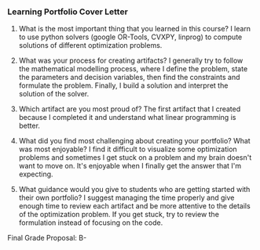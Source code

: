 ### Learning Portfolio Cover Letter

1) What is the most important thing that you learned in this course?
I learn to use python solvers (google OR-Tools, CVXPY, linprog) to compute solutions of different optimization problems. 

2) What was your process for creating artifacts?
I generally try to follow the mathematical modelling process, where I define the problem, state the parameters and decision variables, then find the constraints and formulate the problem. Finally, I build a solution and interpret the solution of the solver. 

3) Which artifact are you most proud of?
The first artifact that I created because I completed it and understand what linear programming is better.

4) What did you find most challenging about creating your portfolio? What was most enjoyable?
I find it difficult to visualize some optimization problems and sometimes I get stuck on a problem and my brain doesn't want to move on. It's enjoyable when I finally get the answer that I'm expecting.

5) What guidance would you give to students who are getting started with their own portfolio?
I suggest managing the time properly and give enough time to review each artifact and be more attentive to the details of the optimization problem. If you get stuck, try to review the formulation instead of focusing on the code.

Final Grade Proposal: B-
